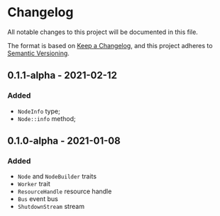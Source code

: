 # Changelog

All notable changes to this project will be documented in this file.

The format is based on [Keep a Changelog](https://keepachangelog.com/en/1.0.0/),
and this project adheres to [Semantic Versioning](https://semver.org/spec/v2.0.0.html).

<!-- ## Unreleased - YYYY-MM-DD

### Added

### Changed

### Deprecated

### Removed

### Fixed

### Security -->

## 0.1.1-alpha - 2021-02-12

### Added

- `NodeInfo` type;
- `Node::info` method;

## 0.1.0-alpha - 2021-01-08

### Added

- `Node` and `NodeBuilder` traits
- `Worker` trait
- `ResourceHandle` resource handle
- `Bus` event bus
- `ShutdownStream` stream
